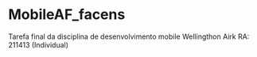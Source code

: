 # MobileAF_facens
Tarefa final da disciplina de desenvolvimento mobile 
Wellingthon Airk
RA: 211413
(Individual)
